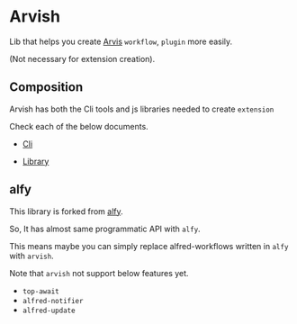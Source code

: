 # Arvish

Lib that helps you create [Arvis](https://github.com/jopemachine/arvis) `workflow`, `plugin` more easily.

(Not necessary for extension creation).

## Composition

Arvish has both the Cli tools and js libraries needed to create `extension`

Check each of the below documents.

* [Cli](./documents/cli.md)

* [Library](./documents/lib.md)

## alfy

This library is forked from [alfy](https://github.com/sindresorhus/alfy).

So, It has almost same programmatic API with `alfy`.

This means maybe you can simply replace alfred-workflows written in `alfy` with `arvish`.

Note that `arvish` not support below features yet.

* `top-await`
* `alfred-notifier`
* `alfred-update`
